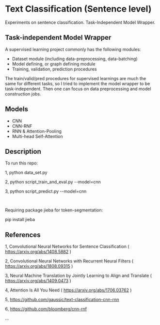 # Text Classification (Sentence level)

Experiments on sentence classification. Task-Independent Model Wrapper. 


## Task-independent Model Wrapper

A supervised learning project commonly has the following modules:

* Dataset module (including data-preprocessing, data-batching)
* Model defining, or graph defining module
* Training, validation, prediction procedures

The train/valid/pred procedures for supervised learnings are much the same for different tasks, so I tried to implement the model wrapper to be task-independent. Then one can focus on data preprocessing and model construction jobs.

## Models

* CNN
* CNN-RNF
* RNN & Attention-Pooling
* Multi-head Self-Attention

## Description

To run this repo:

1, python data_set.py

2, python script_train_and_eval.py --model=cnn

3, python script_predict.py --model=cnn

</br>

Requiring package jieba for token-segmentation:

pip install jieba


## References

1, Convolutional Neural Networks for Sentence Classification ( https://arxiv.org/abs/1408.5882 )

2, Convolutional Neural Networks with Recurrent Neural Filters ( https://arxiv.org/abs/1808.09315 )

3, Neural Machine Translation by Jointly Learning to Align and Translate ( https://arxiv.org/abs/1409.0473 )

4, Attention Is All You Need ( https://arxiv.org/abs/1706.03762 )

5, https://github.com/gaussic/text-classification-cnn-rnn

6, https://github.com/bloomberg/cnn-rnf

...


